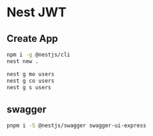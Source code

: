 # Nest JWT
## Create App

```sh
npm i -g @nestjs/cli
nest new .

nest g mo users
nest g co users
nest g s users
```

## swagger

```sh
pnpm i -S @nestjs/swagger swagger-ui-express
```
